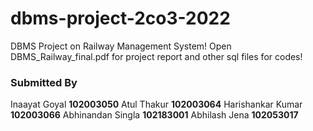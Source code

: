 # dbms-project-2co3-2022
DBMS Project on Railway Management System! Open DBMS_Railway_final.pdf for project report and other sql files for codes!

### Submitted By
Inaayat Goyal __102003050__
Atul Thakur __102003064__
Harishankar Kumar __102003066__
Abhinandan Singla __102183001__
Abhilash Jena __102053017__
